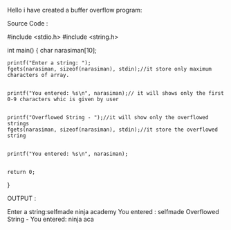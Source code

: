 Hello i have created a buffer overflow program:

Source Code :


#include <stdio.h>
#include <string.h>

int main() {
    char narasiman[10];

   
    printf("Enter a string: ");
    fgets(narasiman, sizeof(narasiman), stdin);//it store only maximum characters of array.

    
    printf("You entered: %s\n", narasiman);// it will shows only the first 0-9 characters whic is given by user 

   
    printf("Overflowed String - ");//it will show only the overflowed strings
    fgets(narasiman, sizeof(narasiman), stdin);//it store the overflowed string

   
    printf("You entered: %s\n", narasiman);


    return 0;
}


OUTPUT :

Enter a string:selfmade ninja academy
You entered : selfmade
Overflowed String - You entered: ninja aca
